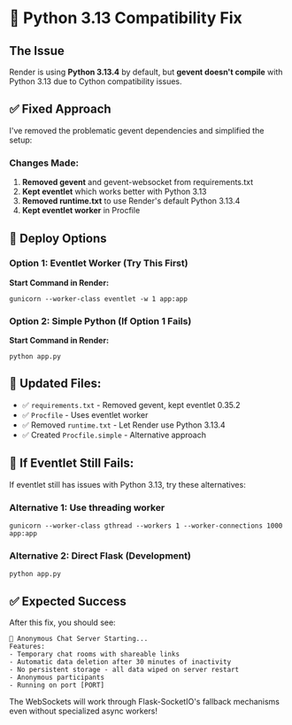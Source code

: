 # 🐛 Python 3.13 Compatibility Fix

## The Issue
Render is using **Python 3.13.4** by default, but **gevent doesn't compile** with Python 3.13 due to Cython compatibility issues.

## ✅ Fixed Approach
I've removed the problematic gevent dependencies and simplified the setup:

### Changes Made:
1. **Removed gevent** and gevent-websocket from requirements.txt
2. **Kept eventlet** which works better with Python 3.13
3. **Removed runtime.txt** to use Render's default Python 3.13.4
4. **Kept eventlet worker** in Procfile

## 🚀 Deploy Options

### Option 1: Eventlet Worker (Try This First)
**Start Command in Render:**
```
gunicorn --worker-class eventlet -w 1 app:app
```

### Option 2: Simple Python (If Option 1 Fails)
**Start Command in Render:**
```
python app.py
```

## 🔄 Updated Files:
- ✅ `requirements.txt` - Removed gevent, kept eventlet 0.35.2
- ✅ `Procfile` - Uses eventlet worker
- ✅ Removed `runtime.txt` - Let Render use Python 3.13.4
- ✅ Created `Procfile.simple` - Alternative approach

## 📝 If Eventlet Still Fails:
If eventlet still has issues with Python 3.13, try these alternatives:

### Alternative 1: Use threading worker
```
gunicorn --worker-class gthread --workers 1 --worker-connections 1000 app:app
```

### Alternative 2: Direct Flask (Development)
```
python app.py
```

## ✅ Expected Success
After this fix, you should see:
```
🔗 Anonymous Chat Server Starting...
Features:
- Temporary chat rooms with shareable links
- Automatic data deletion after 30 minutes of inactivity
- No persistent storage - all data wiped on server restart
- Anonymous participants
- Running on port [PORT]
```

The WebSockets will work through Flask-SocketIO's fallback mechanisms even without specialized async workers!
